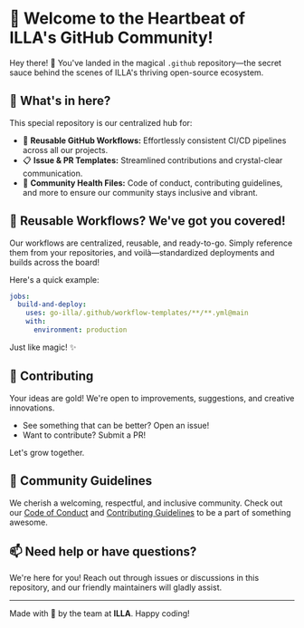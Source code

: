 # 🚀 Welcome to the Heartbeat of ILLA's GitHub Community!

Hey there! 👋 You've landed in the magical `.github` repository—the secret sauce behind the scenes of ILLA's thriving open-source ecosystem.

## 🎯 What's in here?

This special repository is our centralized hub for:

- 🌟 **Reusable GitHub Workflows:** Effortlessly consistent CI/CD pipelines across all our projects.
- 📋 **Issue & PR Templates:** Streamlined contributions and crystal-clear communication.
- 🤝 **Community Health Files:** Code of conduct, contributing guidelines, and more to ensure our community stays inclusive and vibrant.

## 🚧 Reusable Workflows? We've got you covered!

Our workflows are centralized, reusable, and ready-to-go. Simply reference them from your repositories, and voilà—standardized deployments and builds across the board!

Here's a quick example:

```yaml
jobs:
  build-and-deploy:
    uses: go-illa/.github/workflow-templates/**/**.yml@main
    with:
      environment: production
```

Just like magic! ✨

## 🌈 Contributing

Your ideas are gold! We're open to improvements, suggestions, and creative innovations.

- See something that can be better? Open an issue!
- Want to contribute? Submit a PR!

Let's grow together.

## 🌟 Community Guidelines

We cherish a welcoming, respectful, and inclusive community. Check out our [Code of Conduct](CODE_OF_CONDUCT.md) and [Contributing Guidelines](CONTRIBUTING.md) to be a part of something awesome.

## 📫 Need help or have questions?

We're here for you! Reach out through issues or discussions in this repository, and our friendly maintainers will gladly assist.

---

Made with 💖 by the team at **ILLA**. Happy coding!
